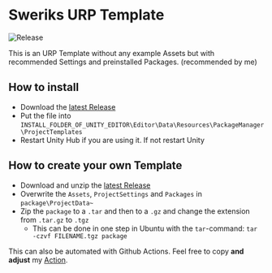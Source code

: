 # Sweriks URP Template

![Release](https://github.com/TheSwerik/URPTemplate/workflows/Release/badge.svg)

This is an URP Template without any example Assets but with recommended Settings and preinstalled Packages. (recommended by me)

## How to install
* Download the [latest Release](https://github.com/TheSwerik/URPTemplate/releases)
* Put the file into `INSTALL_FOLDER_OF_UNITY_EDITOR\Editor\Data\Resources\PackageManager\ProjectTemplates`
* Restart Unity Hub if you are using it. If not restart Unity

## How to create your own Template
* Download and unzip the [latest Release](https://github.com/TheSwerik/URPTemplate/releases)
* Overwrite the `Assets`, `ProjectSettings` and `Packages` in `package\ProjectData~`
* Zip the `package` to a `.tar` and then to a `.gz` and change the extension from `.tar.gz` to `.tgz`
    * This can be done in one step in Ubuntu with the `tar`-command: `tar -czvf FILENAME.tgz package`

This can also be automated with Github Actions. Feel free to copy **and adjust** my [Action](https://github.com/TheSwerik/URPTemplate/blob/main/.github/workflows/release.yml).